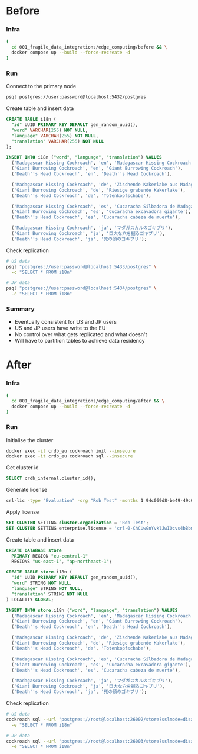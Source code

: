 # Before

### Infra

``` sh
(
  cd 001_fragile_data_integrations/edge_computing/before && \
  docker compose up --build --force-recreate -d
)
```

### Run

Connect to the primary node

``` sh
psql postgres://user:password@localhost:5432/postgres 
```

Create table and insert data

``` sql
CREATE TABLE i18n (
  "id" UUID PRIMARY KEY DEFAULT gen_random_uuid(),
  "word" VARCHAR(255) NOT NULL,
  "language" VARCHAR(255) NOT NULL,
  "translation" VARCHAR(255) NOT NULL
);

INSERT INTO i18n ("word", "language", "translation") VALUES
  ('Madagascar Hissing Cockroach', 'en', 'Madagascar Hissing Cockroach'),
  ('Giant Burrowing Cockroach', 'en', 'Giant Burrowing Cockroach'),
  ('Death''s Head Cockroach', 'en', 'Death''s Head Cockroach'),

  ('Madagascar Hissing Cockroach', 'de', 'Zischende Kakerlake aus Madagaskar'),
  ('Giant Burrowing Cockroach', 'de', 'Riesige grabende Kakerlake'),
  ('Death''s Head Cockroach', 'de', 'Totenkopfschabe'),

  ('Madagascar Hissing Cockroach', 'es', 'Cucaracha Silbadora de Madagascar'),
  ('Giant Burrowing Cockroach', 'es', 'Cucaracha excavadora gigante'),
  ('Death''s Head Cockroach', 'es', 'Cucaracha cabeza de muerte'),

  ('Madagascar Hissing Cockroach', 'ja', 'マダガスカルのゴキブリ'),
  ('Giant Burrowing Cockroach', 'ja', '巨大な穴を掘るゴキブリ'),
  ('Death''s Head Cockroach', 'ja', '死の頭のゴキブリ');
```

Check replication

``` sh
# US data
psql "postgres://user:password@localhost:5433/postgres" \
  -c "SELECT * FROM i18n"

# JP data
psql "postgres://user:password@localhost:5434/postgres" \
  -c "SELECT * FROM i18n"
```

### Summary

* Eventually consistent for US and JP users
* US and JP users have write to the EU
* No control over what gets replicated and what doesn't
* Will have to partition tables to achieve data residency

# After

### Infra

``` sh
(
  cd 001_fragile_data_integrations/edge_computing/after && \
  docker compose up --build --force-recreate -d
)
```

### Run

Initialise the cluster

``` sh
docker exec -it crdb_eu cockroach init --insecure
docker exec -it crdb_eu cockroach sql --insecure 
```

Get cluster id

``` sql
SELECT crdb_internal.cluster_id();
```

Generate license

``` sh
crl-lic -type "Evaluation" -org "Rob Test" -months 1 94c069d8-be49-49c0-839c-bece1b05b9b2
```

Apply license

``` sql
SET CLUSTER SETTING cluster.organization = 'Rob Test';
SET CLUSTER SETTING enterprise.license = 'crl-0-ChCUwGnYvklJwIOcvs4bBbmyEOqAha0GGAIiCFJvYiBUZXN0';
```

Create table and insert data

``` sql
CREATE DATABASE store
  PRIMARY REGION "eu-central-1"
  REGIONS "us-east-1", "ap-northeast-1";

CREATE TABLE store.i18n (
  "id" UUID PRIMARY KEY DEFAULT gen_random_uuid(),
  "word" STRING NOT NULL,
  "language" STRING NOT NULL,
  "translation" STRING NOT NULL
) LOCALITY GLOBAL;

INSERT INTO store.i18n ("word", "language", "translation") VALUES
  ('Madagascar Hissing Cockroach', 'en', 'Madagascar Hissing Cockroach'),
  ('Giant Burrowing Cockroach', 'en', 'Giant Burrowing Cockroach'),
  ('Death''s Head Cockroach', 'en', 'Death''s Head Cockroach'),

  ('Madagascar Hissing Cockroach', 'de', 'Zischende Kakerlake aus Madagaskar'),
  ('Giant Burrowing Cockroach', 'de', 'Riesige grabende Kakerlake'),
  ('Death''s Head Cockroach', 'de', 'Totenkopfschabe'),

  ('Madagascar Hissing Cockroach', 'es', 'Cucaracha Silbadora de Madagascar'),
  ('Giant Burrowing Cockroach', 'es', 'Cucaracha excavadora gigante'),
  ('Death''s Head Cockroach', 'es', 'Cucaracha cabeza de muerte'),

  ('Madagascar Hissing Cockroach', 'ja', 'マダガスカルのゴキブリ'),
  ('Giant Burrowing Cockroach', 'ja', '巨大な穴を掘るゴキブリ'),
  ('Death''s Head Cockroach', 'ja', '死の頭のゴキブリ');
```

Check replication

``` sh
# US data
cockroach sql --url "postgres://root@localhost:26002/store?sslmode=disable" \
  -e "SELECT * FROM i18n"

# JP data
cockroach sql --url "postgres://root@localhost:26003/store?sslmode=disable" \
  -e "SELECT * FROM i18n"
```